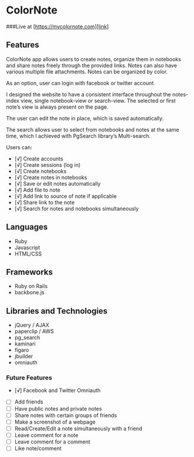 # ColorNote

###Live at [https://mycolornote.com][link]

[link]: https://www.mycolornote.com/

## Features

ColorNote app allows users to create notes, organize them in notebooks and share notes freely through the provided links. Notes can also have various multiple file attachments. Notes can be organized by color.

As an option, user can login with facebook or twitter account.

I designed the website to have a consistent interface throughout the notes-index view, single notebook-view or search-view. The selected or first note’s view is always present on the page. 

The user can edit the note in place, which is saved automatically.

The search allows user to select from notebooks and notes at the same time, which I achieved with PgSearch library’s Multi-search.

 Users can:

- [√] Create accounts
- [√] Create sessions (log in)
- [√] Create notebooks
- [√] Create notes in notebooks
- [√] Save or edit notes automatically
- [√] Add file to note
- [√] Add link to source of note if applicable
- [√] Share link to the note
- [√] Search for notes and notebooks simultaneously

## Languages

- Ruby
- Javascript
- HTML/CSS


## Frameworks

- Ruby on Rails
- backbone.js


## Libraries and Technologies

-	jQuery / AJAX
-	paperclip / AWS
-	pg_search
- kaminari
- figaro
- jbuilder
- omniauth

### Future Features
- [√] Facebook and Twitter Omniauth
- [ ] Add friends
- [ ] Have public notes and private notes
- [ ] Share notes with certain groups of friends
- [ ] Make a screenshot of a webpage
- [ ] Read/Create/Edit a note simultaneously with a friend
- [ ] Leave comment for a note
- [ ] Leave comment for a comment
- [ ] Like note/comment
